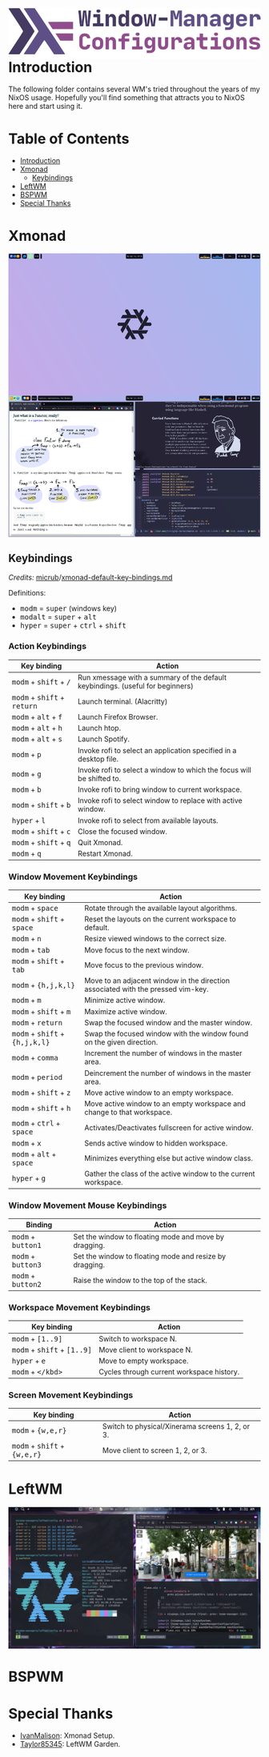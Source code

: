 <img alt="WM-related Configurations" src="../../assets/wm-related.png" align="left">

# Introduction
The following folder contains several WM's tried throughout the years of my NixOS usage. Hopefully you'll find something that attracts you to NixOS here and start using it.

# Table of Contents
- [Introduction](#introduction)
- [Xmonad](#xmonad)
  - [Keybindings](#keybindings)
- [LeftWM](#leftwm)
- [BSPWM](#bspwm)
- [Special Thanks](#special-thanks)

# Xmonad
<img alt="Xmonad Desktop" src="../../assets/xmonad-desktop.png" align="center">

## Keybindings
*Credits:* [micrub](https://gist.github.com)/[xmonad-default-key-bindings.md](https://gist.github.com/micrub/aeebe7eb4d2df9e5e203e76a0fd89542)

Definitions:
- <kbd>modm</kbd> = <kbd>super</kbd> (windows key)
- <kbd>modalt</kbd> = <kbd>super</kbd> + <kbd>alt</kbd>
- <kbd>hyper</kbd> = <kbd>super</kbd> + <kbd>ctrl</kbd> + <kbd>shift</kbd>

### Action Keybindings

| Key binding                                            | Action                                                                         |
|--------------------------------------------------------|--------------------------------------------------------------------------------|
| <kbd>modm</kbd> + <kbd>shift</kbd> + <kbd>/</kbd>      | Run xmessage with a summary of the default keybindings. (useful for beginners) |
| <kbd>modm</kbd> + <kbd>shift</kbd> + <kbd>return</kbd> | Launch terminal. (Alacritty)                                                   |
| <kbd>modm</kbd> + <kbd>alt</kbd> + <kbd>f</kbd>        | Launch Firefox Browser.                                                        |
| <kbd>modm</kbd> + <kbd>alt</kbd> + <kbd>h</kbd>        | Launch htop.                                                                   |
| <kbd>modm</kbd> + <kbd>alt</kbd> + <kbd>s</kbd>        | Launch Spotify.                                                                |
| <kbd>modm</kbd> + <kbd>p</kbd>                         | Invoke rofi to select an application specified in a desktop file.              |
| <kbd>modm</kbd> + <kbd>g</kbd>                         | Invoke rofi to select a window to which the focus will be shifted to.          |
| <kbd>modm</kbd> + <kbd>b</kbd>                         | Invoke rofi to bring window to current workspace.                              |
| <kbd>modm</kbd> + <kbd>shift</kbd> + <kbd>b</kbd>      | Invoke rofi to select window to replace with active window.                    |
| <kbd>hyper</kbd> + <kbd>l</kbd>                        | Invoke rofi to select from available layouts.                                  |
| <kbd>modm</kbd> + <kbd>shift</kbd> + <kbd>c</kbd>      | Close the focused window.                                                      |
| <kbd>modm</kbd> + <kbd>shift</kbd> + <kbd>q</kbd>      | Quit Xmonad.                                                                   |
| <kbd>modm</kbd> + <kbd>q</kbd>                         | Restart Xmonad.                                                                |

### Window Movement Keybindings

| Key binding                                               | Action                                                                           |
|-----------------------------------------------------------|----------------------------------------------------------------------------------|
| <kbd>modm</kbd> + <kbd>space</kbd>                        | Rotate through the available layout algorithms.                                  |
| <kbd>modm</kbd> + <kbd>shift</kbd> + <kbd>space</kbd>     | Reset the layouts on the current workspace to default.                           |
| <kbd>modm</kbd> + <kbd>n</kbd>                            | Resize viewed windows to the correct size.                                       |
| <kbd>modm</kbd> + <kbd>tab</kbd>                          | Move focus to the next window.                                                   |
| <kbd>modm</kbd> + <kbd>shift</kbd> + <kbd>tab</kbd>       | Move focus to the previous window.                                               |
| <kbd>modm</kbd> + <kbd>{h,j,k,l}</kbd>                    | Move to an adjacent window in the direction associated with the pressed vim-key. |
| <kbd>modm</kbd> + <kbd>m</kbd>                            | Minimize active window.                                                          |
| <kbd>modm</kbd> + <kbd>shift</kbd> + <kbd>m</kbd>         | Maximize active window.                                                          |
| <kbd>modm</kbd> + <kbd>return</kbd>                       | Swap the focused window and the master window.                                   |
| <kbd>modm</kbd> + <kbd>shift</kbd> + <kbd>{h,j,k,l}</kbd> | Swap the focused window with the window found on the given direction.            |
| <kbd>modm</kbd> + <kbd>comma</kbd>                        | Increment the number of windows in the master area.                              |
| <kbd>modm</kbd> + <kbd>period</kbd>                       | Deincrement the number of windows in the master area.                            |
| <kbd>modm</kbd> + <kbd>shift</kbd> + <kbd>z</kbd>         | Move active window to an empty workspace.                                        |
| <kbd>modm</kbd> + <kbd>shift</kbd> + <kbd>h</kbd>         | Move active window to an empty workspace and change to that workspace.           |
| <kbd>modm</kbd> + <kbd>ctrl</kbd> + <kbd>space</kbd>      | Activates/Deactivates fullscreen for active window.                              |
| <kbd>modm</kbd> + <kbd>x</kbd>                            | Sends active window to hidden workspace.                                         |
| <kbd>modm</kbd> + <kbd>alt</kbd> + <kbd>space</kbd>       | Minimizes everything else but active window class.                               |
| <kbd>hyper</kbd> + <kbd>g</kbd>                           | Gather the class of the active window to the current workspace.                  |

### Window Movement Mouse Keybindings

| Binding                              | Action                                                  |
|--------------------------------------|---------------------------------------------------------|
| <kbd>modm</kbd> + <kbd>button1</kbd> | Set the window to floating mode and move by dragging.   |
| <kbd>modm</kbd> + <kbd>button3</kbd> | Set the window to floating mode and resize by dragging. |
| <kbd>modm</kbd> + <kbd>button2</kbd> | Raise the window to the top of the stack.               |

### Workspace Movement Keybindings

| Key binding                                            | Action                                    |
|--------------------------------------------------------|-------------------------------------------|
| <kbd>modm</kbd> + <kbd>[1..9]</kbd>                    | Switch to workspace N.                    |
| <kbd>modm</kbd> + <kbd>shift</kbd> + <kbd>[1..9]</kbd> | Move client to workspace N.               |
| <kbd>hyper</kbd> + <kbd>e                              | Move to empty workspace.                  |
| <kbd>modm</kbd> + <kbd>\</kbd>                         | Cycles through current workspace history. |

### Screen Movement Keybindings

| Key binding                                             | Action                                          |
|---------------------------------------------------------|-------------------------------------------------|
| <kbd>modm</kbd> + <kbd>{w,e,r}</kbd>                    | Switch to physical/Xinerama screens 1, 2, or 3. |
| <kbd>modm</kbd> + <kbd>shift</kbd> + <kbd>{w,e,r}</kbd> | Move client to screen 1, 2, or 3.               |

# LeftWM
<img alt="Xmonad Desktop" src="../../assets/leftwm-desktop.png" align="center">

# BSPWM

# Special Thanks
- [IvanMalison](https://github.com/IvanMalison): Xmonad Setup.
- [Taylor85345](https://github.com/taylor85345/leftwm-theme-garden): LeftWM Garden.
